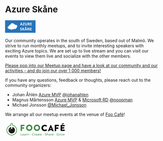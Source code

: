 # Azure Skåne

[![Azure Skåne logo](azureskane_small.png "Join Azure Skåne here")](https://www.meetup.com/Azure-Skane/)

Our community operates in the south of Sweden, based out of Malmö. We strive to run monthly meetups, and to invite interesting speakers with exciting Azure topics. We are set up to live stream and you can visit our events to view them live and socialize with the other members.

[Please pop into our Meetup page and have a look at our community and our activities - and do join our over 1 000 members!](https://www.meetup.com/Azure-Skane/)

If you have any questions, feedback or thoughts, please reach out to the community organizers:

* Johan Åhlén [Azure MVP](https://mvp.microsoft.com/en-us/PublicProfile/4030646) [@johanahlen](https://twitter.com/johanahlen)
* Magnus Mårtensson [Azure MVP](https://mvp.microsoft.com/en-us/PublicProfile/4038183) & [Microsoft RD](https://rd.microsoft.com/en-us/magnus-martensson) [@noopman](https://twitter.com/noopman)
* Michael Jonsson [@Michael_Jonsson](https://twitter.com/Michael_Jonsson)

We arrange all our meetup events at the venue of [Foo Café](https://foocafe.org/)!

[![Foo Café](foocafe.png "Foo Café")](https://foocafe.org/)
